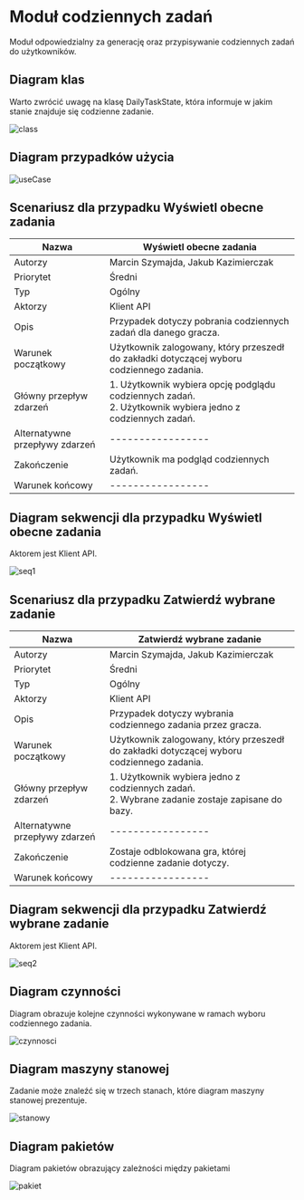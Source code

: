 # Moduł codziennych zadań

Moduł odpowiedzialny za generację oraz przypisywanie codziennych zadań do użytkowników.

## Diagram klas

Warto zwrócić uwagę na klasę DailyTaskState, która informuje w jakim stanie znajduje się codzienne zadanie.

![class](https://gist.github.com/assets/126806633/52f6a11f-725e-4109-91ce-b03ae91b6b46)


## Diagram przypadków użycia
![useCase](https://gist.github.com/assets/126806633/a76b2acb-4b14-45a6-92e7-cce66fbff3da)

## Scenariusz dla przypadku Wyświetl obecne zadania

| Nazwa                          | Wyświetl obecne zadania                                                                                              |
|--------------------------------|----------------------------------------------------------------------------------------------------------------------|
| Autorzy                        | Marcin Szymajda, Jakub Kazimierczak                                                                                  |
| Priorytet                      | Średni                                                                                                               |
| Typ                            | Ogólny                                                                                                               |
| Aktorzy                        | Klient API                                                                                                           |
| Opis                           | Przypadek dotyczy pobrania codziennych zadań dla danego gracza.                                                      |
| Warunek początkowy             | Użytkownik zalogowany, który przeszedł do zakładki dotyczącej wyboru codziennego zadania.                            |
| Główny przepływ zdarzeń        | 1. Użytkownik wybiera opcję podglądu codziennych zadań. </br> 2. Użytkownik wybiera jedno z codziennych zadań. </br> |
| Alternatywne przepływy zdarzeń | -----------------                                                                                                    |
| Zakończenie                    | Użytkownik ma podgląd codziennych zadań.                                                                             |
| Warunek końcowy                | -----------------                                                                                                    |

## Diagram sekwencji dla przypadku Wyświetl obecne zadania

Aktorem jest Klient API.

![seq1](https://gist.github.com/assets/126806633/bf49f28c-dc5b-44fa-ad07-1781f2b24c56)


## Scenariusz dla przypadku Zatwierdź wybrane zadanie
| Nazwa                          | Zatwierdź wybrane zadanie                                                                                 |
|--------------------------------|-----------------------------------------------------------------------------------------------------------|
| Autorzy                        | Marcin Szymajda, Jakub Kazimierczak                                                                       |
| Priorytet                      | Średni                                                                                                    |
| Typ                            | Ogólny                                                                                                    |
| Aktorzy                        | Klient API                                                                                                |
| Opis                           | Przypadek dotyczy wybrania codziennego zadania przez gracza.                                              |
| Warunek początkowy             | Użytkownik zalogowany, który przeszedł do zakładki dotyczącej wyboru codziennego zadania.                 |
| Główny przepływ zdarzeń        | 1. Użytkownik wybiera jedno z codziennych zadań. </br> 2. Wybrane zadanie zostaje zapisane do bazy. </br> |
| Alternatywne przepływy zdarzeń | -----------------                                                                                         |
| Zakończenie                    | Zostaje odblokowana gra, której codzienne zadanie dotyczy.                                                |
| Warunek końcowy                | -----------------                                                                                         |




## Diagram sekwencji dla przypadku Zatwierdź wybrane zadanie

Aktorem jest Klient API.

![seq2](https://gist.github.com/assets/126806633/93f1fc0d-8d91-42f0-b042-e913fff3259d)


## Diagram czynności

Diagram obrazuje kolejne czynności wykonywane w ramach wyboru codziennego zadania.

![czynnosci](https://gist.github.com/assets/126806633/d416f468-8b52-47b9-8935-d3860f3dfc8c)


## Diagram maszyny stanowej

Zadanie może znaleźć się w trzech stanach, które diagram maszyny stanowej prezentuje.

![stanowy](https://gist.github.com/assets/126806633/00fd26a3-3027-423f-9287-dda51ae0743a)


## Diagram pakietów

Diagram pakietów obrazujący zależności między pakietami


![pakiet](https://gist.github.com/assets/126806633/0877b6ae-3cdf-447e-bd89-2b42a3d780e2)

